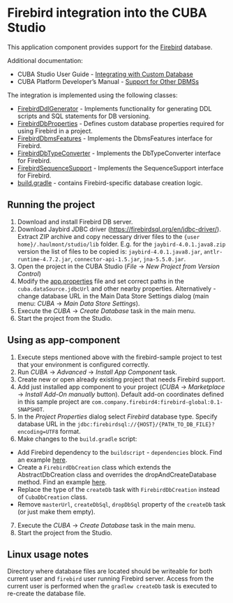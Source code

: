 # Firebird integration into the CUBA Studio
This application component provides support for the [Firebird](https://firebirdsql.org/) database.

Additional documentation:
* CUBA Studio User Guide - [Integrating with Custom Database](https://doc.cuba-platform.com/studio/#custom_db)
* CUBA Platform Developer’s Manual - [Support for Other DBMSs](https://doc.cuba-platform.com/manual-7.2/arbitrary_dbms.html)

The integration is implemented using the following classes:

* [FirebirdDdlGenerator](https://github.com/cuba-labs/firebird-sample/blob/master/modules/core/src/com/haulmont/studio/db/firebird/FirebirdDdlGenerator.groovy) -
 Implements functionality for generating DDL scripts and SQL statements for DB versioning.
* [FirebirdDbProperties](https://github.com/cuba-labs/firebird-sample/blob/master/modules/core/src/com/haulmont/studio/db/firebird/FirebirdDbProperties.groovy) -
 Defines custom database properties required for using Firebird in a project.
* [FirebirdDbmsFeatures](https://github.com/cuba-labs/firebird-sample/blob/master/modules/core/src/com/haulmont/cuba/core/sys/persistence/FirebirdDbmsFeatures.java) -
 Implements the DbmsFeatures interface for Firebird.
* [FirebirdDbTypeConverter](https://github.com/cuba-labs/firebird-sample/blob/master/modules/core/src/com/haulmont/cuba/core/sys/persistence/FirebirdDbTypeConverter.java) -
 Implements the DbTypeConverter interface for Firebird.
* [FirebirdSequenceSupport](https://github.com/cuba-labs/firebird-sample/blob/master/modules/core/src/com/haulmont/cuba/core/sys/persistence/FirebirdSequenceSupport.java) -
 Implements the SequenceSupport interface for Firebird.
* [build.gradle](https://github.com/cuba-labs/firebird-sample/blob/master/build.gradle) - contains Firebird-specific database creation logic. 

## Running the project

1. Download and install Firebird DB server.
2. Download Jaybird JDBC driver (https://firebirdsql.org/en/jdbc-driver/). Extract ZIP archive and copy necessary driver files to the `{user home}/.haulmont/studio/lib` folder. E.g. for the `jaybird-4.0.1.java8.zip` version the list of files to be copied is: `jaybird-4.0.1.java8.jar`, `antlr-runtime-4.7.2.jar`, `connector-api-1.5.jar`, `jna-5.5.0.jar`.
3. Open the project in the CUBA Studio (*File* -> *New Project from Version Control*)
4. Modify the [app.properties](https://github.com/cuba-labs/firebird-sample/blob/master/modules/core/com/company/firebird4/app.properties#L31) file and set correct paths in the `cuba.dataSource.jdbcUrl` and other nearby properties. Alternatively - change database URL in the Main Data Store Settings dialog (main menu: *CUBA* -> *Main Data Store Settings*). 
5. Execute the *CUBA* -> *Create Database* task in the main menu.
6. Start the project from the Studio.

## Using as app-component

1. Execute steps mentioned above with the firebird-sample project to test that your environment is configured correctly.
2. Run *CUBA* -> *Advanced* -> *Install App Component* task.
3. Create new or open already existing project that needs Firebird support.
4. Add just installed app component to your project (*CUBA* -> *Marketplace* -> *Install Add-On manually* button). Default add-on coordinates defined in this sample project are `com.company.firebird4:firebird-global:0.1-SNAPSHOT`.
5. In the *Project Properties* dialog select *Firebird* database type. Specify database URL in the `jdbc:firebirdsql://{HOST}/{PATH_TO_DB_FILE}?encoding=UTF8` format.
6. Make changes to the `build.gradle` script:
* Add Firebird dependency to the `buildscript` - `dependencies` block. Find an example [here](https://github.com/cuba-labs/firebird-sample/blob/master/build.gradle#L14). 
* Create a `FirebirdDbCreation` class which extends the AbstractDbCreation class and overrides
the dropAndCreateDatabase method. Find an example [here](https://github.com/cuba-labs/firebird-sample/blob/master/build.gradle#L191).
* Replace the type of the `createDb` task with `FirebirdDbCreation` instead of `CubaDbCreation` class.
* Remove `masterUrl`, `createDbSql`, `dropDbSql` property of the `createDb` task (or just make them empty).
7. Execute the *CUBA* -> *Create Database* task in the main menu.
8. Start the project from the Studio.

## Linux usage notes
Directory where database files are located should be writeable for both current user and `firebird` user running Firebird server. Access from the current user is performed when the `gradlew createDb` task is executed to re-create the database file.
